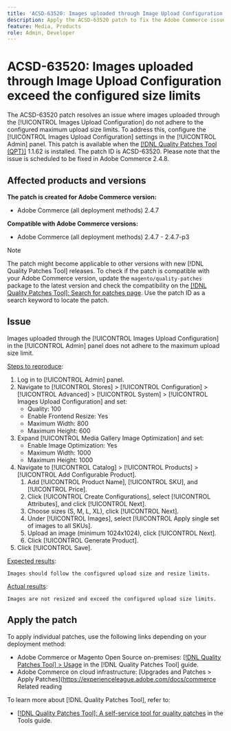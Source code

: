 ```yaml
---
title: 'ACSD-63520: Images uploaded through Image Upload Configuration exceed the configured size limits'
description: Apply the ACSD-63520 patch to fix the Adobe Commerce issue where Images uploaded through the Images Upload Configuration in the Admin panel do not adhere to the configured maximum upload size limits
feature: Media, Products
role: Admin, Developer
---
```


# ACSD-63520: Images uploaded through Image Upload Configuration exceed the configured size limits

The ACSD-63520 patch resolves an issue where images uploaded through the [!UICONTROL Images Upload Configuration] do not adhere to the configured maximum upload size limits. To address this, configure the [!UICONTROL Images Upload Configuration] settings in the [!UICONTROL Admin] panel. This patch is available when the [[!DNL Quality Patches Tool (QPT)]](/help/tools/quality-patches-tool/quality-patches-tool-to-self-serve-quality-patches.md) 1.1.62 is installed. The patch ID is ACSD-63520. Please note that the issue is scheduled to be fixed in Adobe Commerce 2.4.8.

## Affected products and versions

**The patch is created for Adobe Commerce version:**
* Adobe Commerce (all deployment methods) 2.4.7

**Compatible with Adobe Commerce versions:**
* Adobe Commerce (all deployment methods) 2.4.7 - 2.4.7-p3

>[!NOTE]
>
>The patch might become applicable to other versions with new [!DNL Quality Patches Tool] releases. To check if the patch is compatible with your Adobe Commerce version, update the `magento/quality-patches` package to the latest version and check the compatibility on the [[!DNL Quality Patches Tool]: Search for patches page](https://experienceleague.adobe.com/tools/commerce-quality-patches/index.html). Use the patch ID as a search keyword to locate the patch.

## Issue

Images uploaded through the [!UICONTROL Images Upload Configuration] in the [!UICONTROL Admin] panel does not adhere to the maximum upload size limit.

<u>Steps to reproduce</u>:

1. Log in to [!UICONTROL Admin] panel.
1. Navigate to [!UICONTROL Stores] > [!UICONTROL Configuration] > [!UICONTROL Advanced] > [!UICONTROL System] > [!UICONTROL Images Upload Configuration] and set:
    * Quality: 100
    * Enable Frontend Resize: Yes  
    * Maximum Width: 800  
    * Maximum Height: 600  
1. Expand [!UICONTROL Media Gallery Image Optimization] and set:
    * Enable Image Optimization: Yes  
    * Maximum Width: 1000  
    * Maximum Height: 1000  
1. Navigate to [!UICONTROL Catalog] > [!UICONTROL Products] > [!UICONTROL Add Configurable Product].
    1. Add [!UICONTROL Product Name], [!UICONTROL SKU], and [!UICONTROL Price].
    1. Click [!UICONTROL Create Configurations], select [!UICONTROL Attributes], and click [!UICONTROL Next].
    1. Choose sizes (S, M, L, XL), click [!UICONTROL Next].
    1. Under [!UICONTROL Images], select [!UICONTROL Apply single set of images to all SKUs].
    1. Upload an image (minimum 1024x1024), click [!UICONTROL Next].
    1. Click [!UICONTROL Generate Product].
1. Click [!UICONTROL Save].


<u>Expected results</u>:

    Images should follow the configured upload size and resize limits.

<u>Actual results</u>:

    Images are not resized and exceed the configured upload size limits.

## Apply the patch

To apply individual patches, use the following links depending on your deployment method:

* Adobe Commerce or Magento Open Source on-premises: [[!DNL Quality Patches Tool] > Usage](/help/tools/quality-patches-tool/usage.md) in the [!DNL Quality Patches Tool] guide.
* Adobe Commerce on cloud infrastructure: [Upgrades and Patches > Apply Patches](https://experienceleague.adobe.com/docs/commerce Related reading

To learn more about [!DNL Quality Patches Tool], refer to:

* [[!DNL Quality Patches Tool]: A self-service tool for quality patches](/help/tools/quality-patches-tool/quality-patches-tool-to-self-serve-quality-patches.md) in the Tools guide.
